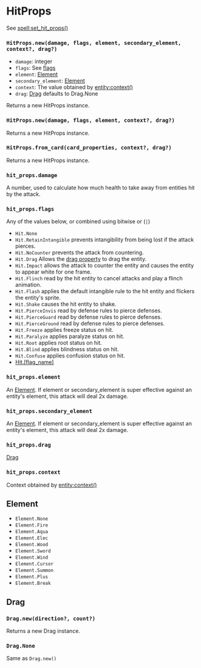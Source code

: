 # HitProps

See [spell:set_hit_props()](/client/lua-api/entity-api/spell#spellset_hit_propshit_props)

### `HitProps.new(damage, flags, element, secondary_element, context?, drag?)`

- `damage`: integer
- `flags`: See [flags](#hit_propsflags)
- `element`: [Element](/client/lua-api/attack-api/hit-props#element)
- `secondary_element`: [Element](/client/lua-api/attack-api/hit-props#element)
- `context`: The value obtained by [entity:context()](/client/lua-api/entity-api/entity#entitycontext)
- `drag`: [Drag](#drag) defaults to Drag.None

Returns a new HitProps instance.

### `HitProps.new(damage, flags, element, context?, drag?)`

Returns a new HitProps instance.

### `HitProps.from_card(card_properties, context?, drag?)`

Returns a new HitProps instance.

### `hit_props.damage`

A number, used to calculate how much health to take away from entities hit by the attack.

### `hit_props.flags`

Any of the values below, or combined using bitwise or (`|`)

- `Hit.None`
- `Hit.RetainIntangible` prevents intangibility from being lost if the attack pierces.
- `Hit.NoCounter` prevents the attack from countering.
- `Hit.Drag` Allows the [drag property](#hit_propsdrag) to drag the entity.
- `Hit.Impact` allows the attack to counter the entity and causes the entity to appear white for one frame.
- `Hit.Flinch` read by the hit entity to cancel attacks and play a flinch animation.
- `Hit.Flash` applies the default intangible rule to the hit entity and flickers the entity's sprite.
- `Hit.Shake` causes the hit entity to shake.
- `Hit.PierceInvis` read by defense rules to pierce defenses.
- `Hit.PierceGuard` read by defense rules to pierce defenses.
- `Hit.PierceGround` read by defense rules to pierce defenses.
- `Hit.Freeze` applies freeze status on hit.
- `Hit.Paralyze` applies paralyze status on hit.
- `Hit.Root` applies root status on hit.
- `Hit.Blind` applies blindness status on hit.
- `Hit.Confuse` applies confusion status on hit.
- [Hit.[flag_name]](/client/packages#statuses)

### `hit_props.element`

An [Element](/client/lua-api/attack-api/hit-props#element). If element or secondary_element is super effective against an entity's element, this attack will deal 2x damage.

### `hit_props.secondary_element`

An [Element](/client/lua-api/attack-api/hit-props#element). If element or secondary_element is super effective against an entity's element, this attack will deal 2x damage.

### `hit_props.drag`

[Drag](#drag)

### `hit_props.context`

Context obtained by [entity:context()](/client/lua-api/entity-api/entity#entitycontext)

## Element

- `Element.None`
- `Element.Fire`
- `Element.Aqua`
- `Element.Elec`
- `Element.Wood`
- `Element.Sword`
- `Element.Wind`
- `Element.Cursor`
- `Element.Summon`
- `Element.Plus`
- `Element.Break`

## Drag

### `Drag.new(direction?, count?)`

Returns a new Drag instance.

### `Drag.None`

Same as `Drag.new()`
